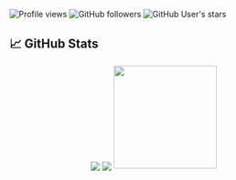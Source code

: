 ![Profile views](https://gpvc.arturio.dev/Yoyolick) 
![GitHub followers](https://img.shields.io/github/followers/Yoyolick?style=social) 
![GitHub User's stars](https://img.shields.io/github/stars/Yoyolick?style=social)
## &#x1f4c8; GitHub Stats
<p align="center">
  <a>
    <img align="center" src="https://github-readme-stats.vercel.app/api?username=Yoyolick&count_private=true&show_icons=true&theme=dark" />
  <!--
  <a>
    <img align="center" src="https://github-readme-stats.vercel.app/api/top-langs/?username=Yoyolick&theme=dark)](https://github.com/anuraghazra/github-readme-stats" />
  </a>
  -->
    <img align="center" src="https://github-readme-stats.vercel.app/api/wakatime?username=Yoyolick&theme=dark" />
    <img height="180em" src="https://github-readme-stats-eight-theta.vercel.app/api/top-langs/?username=Yoyolick&layout=compact&langs_count=8&theme=dark"/>
  </a>
</p>
